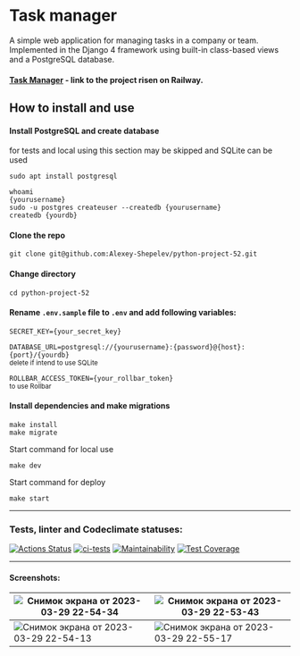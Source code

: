 # Task manager

A simple web application for managing tasks in a company or team. Implemented in the Django 4 framework using built-in class-based views and a PostgreSQL database.

#### [Task Manager](https://sailor-python-project-52-production.up.railway.app) - link to the project risen on Railway.

## How to install and use
#### Install PostgreSQL and create database
for tests and local using this section may be skipped and SQLite can be used
```commandline
sudo apt install postgresql
```
```commandline
whoami
{yourusername}
sudo -u postgres createuser --createdb {yourusername}
createdb {yourdb}
```
#### Clone the repo
```commandline
git clone git@github.com:Alexey-Shepelev/python-project-52.git
```
#### Change directory
```commandline
cd python-project-52
```
#### Rename `.env.sample` file to `.env` and add following variables:
`SECRET_KEY={your_secret_key}`

`DATABASE_URL=postgresql://{yourusername}:{password}@{host}:{port}/{yourdb}`<br> 
<small>delete if intend to use SQLite</small>

`ROLLBAR_ACCESS_TOKEN={your_rollbar_token}`<br>
<small>to use Rollbar</small>

#### Install dependencies and make migrations
```commandline
make install
make migrate
```

Start command for local use
```commandline
make dev
```

Start command for deploy
```commandline
make start
```

---

### Tests, linter and Codeclimate statuses:
[![Actions Status](https://github.com/Alexey-Shepelev/python-project-52/workflows/hexlet-check/badge.svg)](https://github.com/Alexey-Shepelev/python-project-52/actions)
[![ci-tests](https://github.com/Alexey-Shepelev/python-project-52/actions/workflows/ci-tests.yml/badge.svg)](https://github.com/Alexey-Shepelev/python-project-52/actions/workflows/ci-tests.yml)
[![Maintainability](https://api.codeclimate.com/v1/badges/3dfdd05bc70770b32112/maintainability)](https://codeclimate.com/github/Alexey-Shepelev/python-project-52/maintainability)
[![Test Coverage](https://api.codeclimate.com/v1/badges/3dfdd05bc70770b32112/test_coverage)](https://codeclimate.com/github/Alexey-Shepelev/python-project-52/test_coverage)

---

#### Screenshots:

| ![Снимок экрана от 2023-03-29 22-54-34](https://user-images.githubusercontent.com/103209789/228689187-fb224854-43b8-4dbf-a958-b0da366179bf.png) | ![Снимок экрана от 2023-03-29 22-53-43](https://user-images.githubusercontent.com/103209789/228689362-870e0116-fb50-4097-8259-da7d4d4ecc0b.png) |
|-----|-----|
| ![Снимок экрана от 2023-03-29 22-54-13](https://user-images.githubusercontent.com/103209789/228689550-2b544d79-a008-4fe6-8f97-cda360950c52.png) | ![Снимок экрана от 2023-03-29 22-55-17](https://user-images.githubusercontent.com/103209789/228689616-82176013-d290-4452-aa68-144b63990f83.png) |
